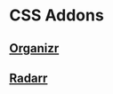 # CSS Addons

## [Organizr](https://github.com/gilbN/theme.park/tree/master/CSS/addons/organizr/)

## [Radarr](https://github.com/gilbN/theme.park/tree/master/CSS/addons/radarr)


